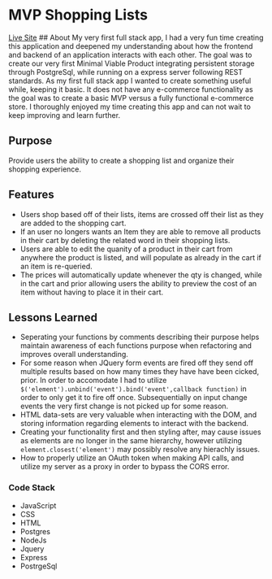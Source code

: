 <h1>  MVP Shopping Lists </h1>
<a href='https://shopping-list-heur.onrender.com/#' target='_blank'>Live Site</a>
## About
 My very first full stack app, I had a very fun time creating this application and deepened my understanding about how the frontend and backend of an application interacts with each other. The goal was to create our very first Minimal Viable Product integrating persistent storage through PostgreSql, while running on a express server following REST standards. As my first full stack app I wanted to create something useful while, keeping it basic. It does not have any e-commerce functionality as the goal was to create a basic MVP versus a fully functional e-commerce store. I thoroughly enjoyed my time creating this app and can not wait to keep improving and learn further.    

## Purpose
 Provide users the ability to create a shopping list and organize their shopping experience.


## Features
-  Users shop based off of their lists, items are crossed off their list as they are added to the shopping cart.
- If an user no longers wants an Item they are able to remove all products in their cart by deleting the related word in their shopping lists.
- Users are able to edit the quanity of a product in their cart from anywhere the product is listed, and will populate as already in the cart if an item is re-queried.
-  The prices will automatically update whenever the qty is changed, while in the cart and prior allowing users the ability to preview the cost of an item without having to place it in their cart. 


## Lessons Learned
- Seperating your functions by comments describing their purpose helps maintain awareness of each functions purpose when refactoring and improves overall understanding.
- For some reason when JQuery form events are fired off they send off multiple results based on how many times they have have been cicked, prior. In order to accomodate I had to utilize ` $('element').unbind('event').bind('event',callback function)` in order to only get it to fire off once. Subsequentially on input change events the very first change is not picked up for some reason.
- HTML data-sets are very valuable when interacting with the DOM, and storing information regarding elements to interact with the backend.
- Creating your functionality first and then styling after, may cause issues as elements are no longer in the same hierarchy, however utilizing `element.closest('element')` may possibly resolve any hierachly issues.
- How to properly utilize an OAuth token when making API calls, and utilize my server as a proxy in order to bypass the CORS error.



### Code Stack
- JavaScript
- CSS
- HTML
- Postgres
- NodeJs
- Jquery
- Express
- PostrgeSql

